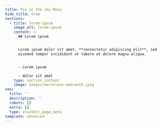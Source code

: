```yaml
---
title: Pie in the sky Menu
hide_title: true
sections:
  - title: lorem-ipsum
    image_alt: lorem-ipsum
    content: >-
      ## Lorem ipsum


      Lorem ipsum dolor sit amet, **consectetur adipiscing elit**, sed do
      eiusmod tempor incididunt ut labore et dolore magna aliqua.


      - Lorem ipsum

      - dolor sit amet
    type: section_content
    image: images/marvelous-amaranth.jpeg
seo:
  title: ''
  description: ''
  robots: []
  extra: []
  type: stackbit_page_meta
template: advanced
---
```

